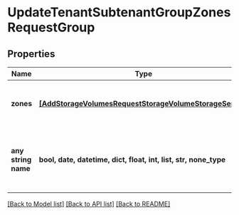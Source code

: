 # UpdateTenantSubtenantGroupZonesRequestGroup


## Properties
Name | Type | Description | Notes
------------ | ------------- | ------------- | -------------
**zones** | [**[AddStorageVolumesRequestStorageVolumeStorageServer]**](AddStorageVolumesRequestStorageVolumeStorageServer.md) | An array of all the zones assigned to this group. | 
**any string name** | **bool, date, datetime, dict, float, int, list, str, none_type** | any string name can be used but the value must be the correct type | [optional]

[[Back to Model list]](../README.md#documentation-for-models) [[Back to API list]](../README.md#documentation-for-api-endpoints) [[Back to README]](../README.md)


